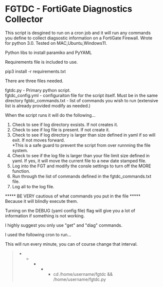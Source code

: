 # FGTDC - FortiGate Diagnostics Collector
This script is desgined to run on a cron job and it will run any commands you define to 
collect diagsostic information on a FortiGate Firewall.
Wrote for python 3.0. Tested on MAC,Ubuntu,Windows11.

Python libs to install paramiko and PyYAML

Requirements file is included to use.

pip3 install -r requirements.txt

There are three files needed.

fgtdc.py - Primary python script.  
fgtdc_config.yml - configuraiton file for the script itself.  Must be in the same directory
fgtdc_commands.txt - list of commands you wish to run (extensive list is already provided modify as needed.)

When the script runs it will do the following...

1. Check to see if log directory exsists. If not creates it.
2. Check to see if log file is present. If not create it.
3. Check to see if log directory is larger than size defined in yaml if so will exit.  If not moves forward.  
    *This is a safe guard to prevent the script from over runnning the file system.
4. Check to see if the log file is larger than your file limit size defined in yaml.  If yes, it will move the current file to a new date stamped file.
5. Log into the FGT and modify the consle settings to turn off the MORE function.
6. Run through the list of commands defined in the fgtdc_commands.txt file.
7. Log all to the log file.

***** BE VERY cautious of what commands you put in the file ***** Because it will blindly execute them.

Turning on the DEBUG (yaml config file) flag will give you a lot of information if something is not working.

I highly suggest you only use "get" and "diag" commands.

I used the following cron to run...

This will run every minute, you can of course change that interval.

> * * * * * cd /home/username/fgtdc && /home/username/fgtdc.py
